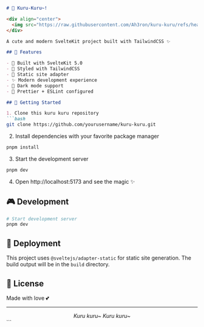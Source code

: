 
```markdown
# 🌟 Kuru-Kuru~! 

<div align="center">
  <img src="https://raw.githubusercontent.com/Ah3ron/kuru-kuru/refs/heads/main/src/lib/assets/herta.gif" alt="Kuru Kuru~!" width="200"/>
</div>

A cute and modern SvelteKit project built with TailwindCSS ✨

## 🎀 Features

- 💫 Built with SvelteKit 5.0
- 🎨 Styled with TailwindCSS
- 🚀 Static site adapter
- ✨ Modern development experience
- 🌈 Dark mode support
- 💝 Prettier + ESLint configured

## 🌸 Getting Started

1. Clone this kuru kuru repository
```bash
git clone https://github.com/yourusername/kuru-kuru.git
```

2. Install dependencies with your favorite package manager
```bash
pnpm install
```

3. Start the development server
```bash
pnpm dev
```

4. Open http://localhost:5173 and see the magic ✨

## 🎮 Development

```bash
# Start development server
pnpm dev
```

## 🌈 Deployment

This project uses `@sveltejs/adapter-static` for static site generation. The build output will be in the `build` directory.

## 💝 License

Made with love 💕

---
<div align="center">
  <i>Kuru kuru~ Kuru kuru~</i>
</div>
```
